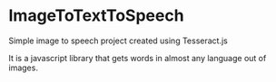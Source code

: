 # ImageToTextToSpeech

Simple image to speech project created using Tesseract.js

It is a javascript library that gets words in almost any language out of images.
